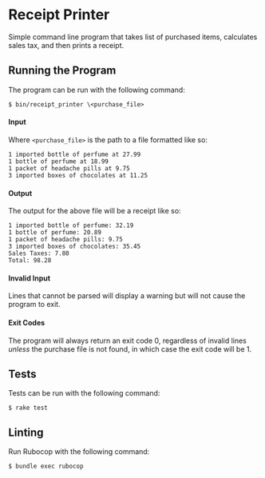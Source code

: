 # Receipt Printer

Simple command line program that takes list of purchased items, calculates sales tax, and then prints a receipt.


## Running the Program

The program can be run with the following command:

    $ bin/receipt_printer \<purchase_file>

#### Input

Where `<purchase_file>` is the path to a file formatted like so:

```text
1 imported bottle of perfume at 27.99
1 bottle of perfume at 18.99
1 packet of headache pills at 9.75
3 imported boxes of chocolates at 11.25
```

#### Output

The output for the above file will be a receipt like so:

```text
1 imported bottle of perfume: 32.19
1 bottle of perfume: 20.89
1 packet of headache pills: 9.75
3 imported boxes of chocolates: 35.45
Sales Taxes: 7.80
Total: 98.28
```

#### Invalid Input

Lines that cannot be parsed will display a warning but will not cause the program to exit.

#### Exit Codes

The program will always return an exit code 0, regardless of invalid lines _unless_ the purchase file is not found, in which case the exit code will be 1.

## Tests

Tests can be run with the following command:

    $ rake test

## Linting

Run Rubocop with the following command:

    $ bundle exec rubocop
